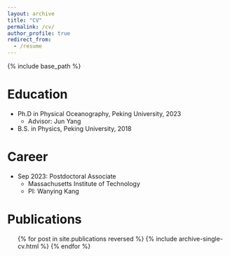 ```yaml
---
layout: archive
title: "CV"
permalink: /cv/
author_profile: true
redirect_from:
  - /resume
---
```


{% include base_path %}

Education
======
* Ph.D in Physical Oceanography, Peking University, 2023
  * Advisor: Jun Yang 
* B.S. in Physics, Peking University, 2018

Career
======
* Sep 2023: Postdoctoral Associate
  * Massachusetts Institute of Technology
  * PI: Wanying Kang

Publications
======
  <ul>{% for post in site.publications reversed %}
    {% include archive-single-cv.html %}
  {% endfor %}</ul>
